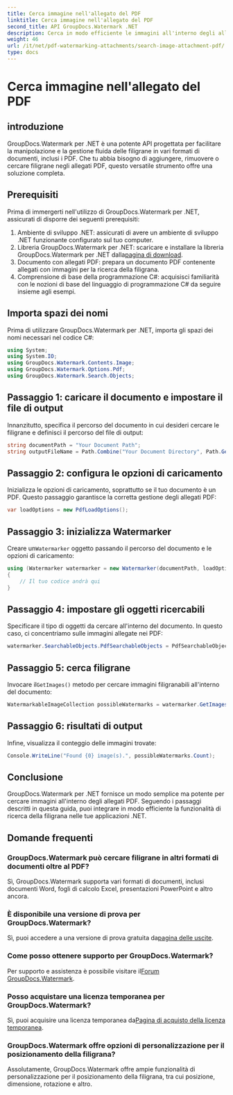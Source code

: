 ```yaml
---
title: Cerca immagine nell'allegato del PDF
linktitle: Cerca immagine nell'allegato del PDF
second_title: API GroupDocs.Watermark .NET
description: Cerca in modo efficiente le immagini all'interno degli allegati PDF utilizzando GroupDocs.Watermark per .NET. Semplifica il processo di gestione della filigrana senza sforzo.
weight: 46
url: /it/net/pdf-watermarking-attachments/search-image-attachment-pdf/
type: docs
---
```

# Cerca immagine nell'allegato del PDF

## introduzione
GroupDocs.Watermark per .NET è una potente API progettata per facilitare la manipolazione e la gestione fluida delle filigrane in vari formati di documenti, inclusi i PDF. Che tu abbia bisogno di aggiungere, rimuovere o cercare filigrane negli allegati PDF, questo versatile strumento offre una soluzione completa.
## Prerequisiti
Prima di immergerti nell'utilizzo di GroupDocs.Watermark per .NET, assicurati di disporre dei seguenti prerequisiti:
1. Ambiente di sviluppo .NET: assicurati di avere un ambiente di sviluppo .NET funzionante configurato sul tuo computer.
2.  Libreria GroupDocs.Watermark per .NET: scaricare e installare la libreria GroupDocs.Watermark per .NET dalla[pagina di download](https://releases.groupdocs.com/Watermark/net/).
3. Documento con allegati PDF: prepara un documento PDF contenente allegati con immagini per la ricerca della filigrana.
4. Comprensione di base della programmazione C#: acquisisci familiarità con le nozioni di base del linguaggio di programmazione C# da seguire insieme agli esempi.

## Importa spazi dei nomi
Prima di utilizzare GroupDocs.Watermark per .NET, importa gli spazi dei nomi necessari nel codice C#:
```csharp
using System;
using System.IO;
using GroupDocs.Watermark.Contents.Image;
using GroupDocs.Watermark.Options.Pdf;
using GroupDocs.Watermark.Search.Objects;
```
## Passaggio 1: caricare il documento e impostare il file di output
Innanzitutto, specifica il percorso del documento in cui desideri cercare le filigrane e definisci il percorso del file di output:
```csharp
string documentPath = "Your Document Path";
string outputFileName = Path.Combine("Your Document Directory", Path.GetFileName(documentPath));
```
## Passaggio 2: configura le opzioni di caricamento
Inizializza le opzioni di caricamento, soprattutto se il tuo documento è un PDF. Questo passaggio garantisce la corretta gestione degli allegati PDF:
```csharp
var loadOptions = new PdfLoadOptions();
```
## Passaggio 3: inizializza Watermarker
 Creare un`Watermarker` oggetto passando il percorso del documento e le opzioni di caricamento:
```csharp
using (Watermarker watermarker = new Watermarker(documentPath, loadOptions))
{
    // Il tuo codice andrà qui
}
```
## Passaggio 4: impostare gli oggetti ricercabili
Specificare il tipo di oggetti da cercare all'interno del documento. In questo caso, ci concentriamo sulle immagini allegate nei PDF:
```csharp
watermarker.SearchableObjects.PdfSearchableObjects = PdfSearchableObjects.AttachedImages;
```
## Passaggio 5: cerca filigrane
 Invocare il`GetImages()` metodo per cercare immagini filigranabili all'interno del documento:
```csharp
WatermarkableImageCollection possibleWatermarks = watermarker.GetImages();
```
## Passaggio 6: risultati di output
Infine, visualizza il conteggio delle immagini trovate:
```csharp
Console.WriteLine("Found {0} image(s).", possibleWatermarks.Count);
```

## Conclusione
GroupDocs.Watermark per .NET fornisce un modo semplice ma potente per cercare immagini all'interno degli allegati PDF. Seguendo i passaggi descritti in questa guida, puoi integrare in modo efficiente la funzionalità di ricerca della filigrana nelle tue applicazioni .NET.
## Domande frequenti
### GroupDocs.Watermark può cercare filigrane in altri formati di documenti oltre al PDF?
Sì, GroupDocs.Watermark supporta vari formati di documenti, inclusi documenti Word, fogli di calcolo Excel, presentazioni PowerPoint e altro ancora.
### È disponibile una versione di prova per GroupDocs.Watermark?
 Sì, puoi accedere a una versione di prova gratuita da[pagina delle uscite](https://releases.groupdocs.com/).
### Come posso ottenere supporto per GroupDocs.Watermark?
 Per supporto e assistenza è possibile visitare il[Forum GroupDocs.Watermark](https://forum.groupdocs.com/c/watermark/19).
### Posso acquistare una licenza temporanea per GroupDocs.Watermark?
 Sì, puoi acquisire una licenza temporanea da[Pagina di acquisto della licenza temporanea](https://purchase.groupdocs.com/temporary-license/).
### GroupDocs.Watermark offre opzioni di personalizzazione per il posizionamento della filigrana?
Assolutamente, GroupDocs.Watermark offre ampie funzionalità di personalizzazione per il posizionamento della filigrana, tra cui posizione, dimensione, rotazione e altro.